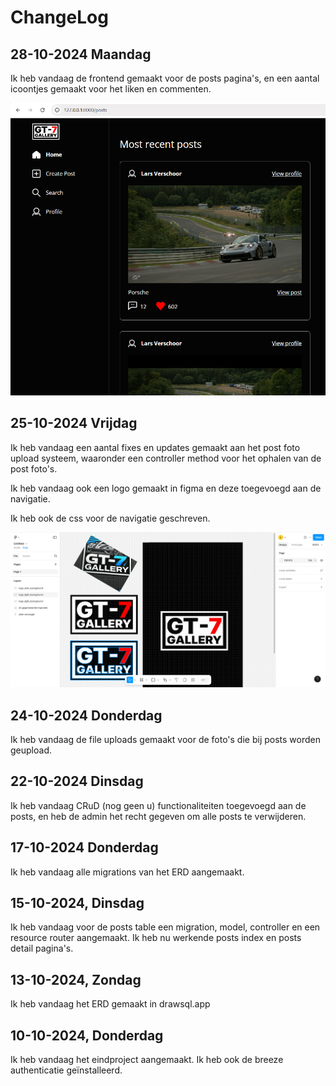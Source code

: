# ChangeLog

## 28-10-2024 Maandag

Ik heb vandaag de frontend gemaakt voor de posts pagina's, en een aantal icoontjes gemaakt voor het liken en commenten.

<img src="images/frontend_posts.png">

## 25-10-2024 Vrijdag

Ik heb vandaag een aantal fixes en updates gemaakt aan het post foto upload systeem, waaronder een controller method voor het ophalen van de post foto's.

Ik heb vandaag ook een logo gemaakt in figma en deze toegevoegd aan de navigatie.

Ik heb ook de css voor de navigatie geschreven.

<img src="./images/logo_figma.png">

## 24-10-2024 Donderdag

Ik heb vandaag de file uploads gemaakt voor de foto's die bij posts worden geupload.

## 22-10-2024 Dinsdag

Ik heb vandaag CRuD (nog geen u) functionaliteiten toegevoegd aan de posts, en heb de admin het recht gegeven om alle posts te verwijderen.

## 17-10-2024 Donderdag

Ik heb vandaag alle migrations van het ERD aangemaakt.

## 15-10-2024, Dinsdag

Ik heb vandaag voor de posts table een migration, model, controller en een resource router aangemaakt. Ik heb nu werkende posts index en posts detail pagina's.

## 13-10-2024, Zondag

Ik heb vandaag het ERD gemaakt in drawsql.app

## 10-10-2024, Donderdag

Ik heb vandaag het eindproject aangemaakt. Ik heb ook de breeze authenticatie geïnstalleerd.
